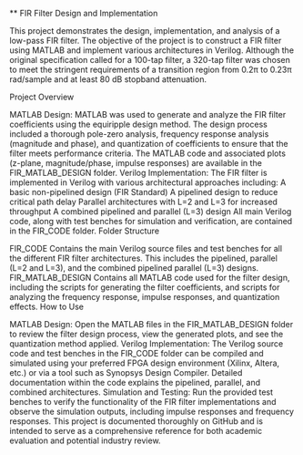 ** FIR Filter Design and Implementation

This project demonstrates the design, implementation, and analysis of a low-pass FIR filter. The objective of the project is to construct a FIR filter using MATLAB and implement various architectures in Verilog. Although the original specification called for a 100-tap filter, a 320-tap filter was chosen to meet the stringent requirements of a transition region from 0.2π to 0.23π rad/sample and at least 80 dB stopband attenuation.

Project Overview

MATLAB Design:
MATLAB was used to generate and analyze the FIR filter coefficients using the equiripple design method. The design process included a thorough pole-zero analysis, frequency response analysis (magnitude and phase), and quantization of coefficients to ensure that the filter meets performance criteria. The MATLAB code and associated plots (z-plane, magnitude/phase, impulse responses) are available in the FIR_MATLAB_DESIGN folder.
Verilog Implementation:
The FIR filter is implemented in Verilog with various architectural approaches including:
A basic non-pipelined design (FIR Standard)
A pipelined design to reduce critical path delay
Parallel architectures with L=2 and L=3 for increased throughput
A combined pipelined and parallel (L=3) design
All main Verilog code, along with test benches for simulation and verification, are contained in the FIR_CODE folder.
Folder Structure

FIR_CODE
Contains the main Verilog source files and test benches for all the different FIR filter architectures. This includes the pipelined, parallel (L=2 and L=3), and the combined pipelined parallel (L=3) designs.
FIR_MATLAB_DESIGN
Contains all MATLAB code used for the filter design, including the scripts for generating the filter coefficients, and scripts for analyzing the frequency response, impulse responses, and quantization effects.
How to Use

MATLAB Design:
Open the MATLAB files in the FIR_MATLAB_DESIGN folder to review the filter design process, view the generated plots, and see the quantization method applied.
Verilog Implementation:
The Verilog source code and test benches in the FIR_CODE folder can be compiled and simulated using your preferred FPGA design environment (Xilinx, Altera, etc.) or via a tool such as Synopsys Design Compiler. Detailed documentation within the code explains the pipelined, parallel, and combined architectures.
Simulation and Testing:
Run the provided test benches to verify the functionality of the FIR filter implementations and observe the simulation outputs, including impulse responses and frequency responses.
This project is documented thoroughly on GitHub and is intended to serve as a comprehensive reference for both academic evaluation and potential industry review.
